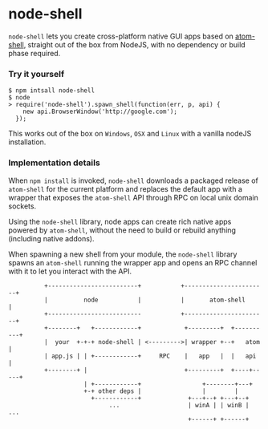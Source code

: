 node-shell
==========

`node-shell` lets you create cross-platform native GUI apps based on [atom-shell](https://github.com/atom/atom-shell),
straight out of the box from NodeJS, with no dependency or build phase required.

### Try it yourself

```
$ npm intsall node-shell
$ node
> require('node-shell').spawn_shell(function(err, p, api) { 
    new api.BrowserWindow('http://google.com'); 
  });
```
This works out of the box on `Windows`, `OSX` and `Linux` with a vanilla nodeJS installation.

### Implementation details

When `npm install` is invoked, `node-shell` downloads a packaged release of `atom-shell`
for the current platform and replaces the default app with a wrapper that exposes the 
`atom-shell` API through RPC on local unix domain sockets.

Using the `node-shell` library, node apps can create rich native apps powered by `atom-shell`,
without the need to build or rebuild anything (including native addons).

When spawning a new shell from your module, the `node-shell` library spawns an `atom-shell`
running the wrapper app and opens an RPC channel with it to let you interact with the API.

```
          +-------------------------+           +-----------------------+
          |          node           |           |       atom-shell      |
          +--------------------------           +-----------------------+
          +--------+   +------------+            +---------+  +----------+
          |  your  +-+-+ node-shell | <--------->| wrapper +--+   atom   |
          | app.js | | +------------+     RPC    |   app   |  |   api    |
          +--------+ |                           +---------+  +----+-----+
                     | +------------+                 +--------+---+
                     +-+ other deps |                 |        |       
                       +------------+             +---+--+ +---+--+ 
                            ...                   | winA | | winB |   ...
                                                  +------+ +------+
```
